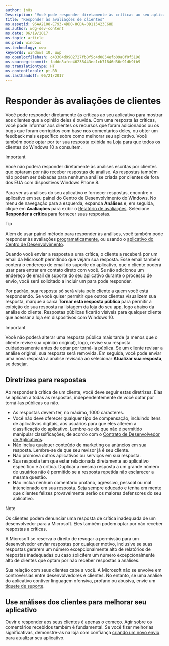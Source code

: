 ```yaml
---
author: jnHs
Description: "Você pode responder diretamente às críticas ao seu aplicativo para mostrar aos clientes que a opinião deles é ouvida."
title: "Responder às avaliações de clientes"
ms.assetid: 96AA2108-E793-4DD0-8CDA-0D115423C68D
ms.author: wdg-dev-content
ms.date: 06/19/2017
ms.topic: article
ms.prod: windows
ms.technology: uwp
keywords: windows 10, uwp
ms.openlocfilehash: c43304d9902727fb8f5c4d0854efb09a0f0f5196
ms.sourcegitcommit: fadde8afee46238443ec1cb71846d36c91db9fb9
ms.translationtype: HT
ms.contentlocale: pt-BR
ms.lasthandoff: 06/21/2017
---
```

# <a name="respond-to-customer-reviews"></a>Responder às avaliações de clientes


Você pode responder diretamente às críticas ao seu aplicativo para mostrar aos clientes que a opinião deles é ouvida. Com uma resposta às críticas, você pode informar aos clientes os recursos que foram adicionados ou os bugs que foram corrigidos com base nos comentários deles, ou obter um feedback mais específico sobre como melhorar seu aplicativo. Você também pode optar por ter sua resposta exibida na Loja para que todos os clientes do Windows 10 a consultem.

> [!IMPORTANT]
> Você não poderá responder diretamente às análises escritas por clientes que optaram por não receber respostas de análise. As respostas também não podem ser deixadas para nenhuma análise criada por clientes de fora dos EUA com dispositivos Windows Phone 8.

Para ver as análises do seu aplicativo e fornecer respostas, encontre o aplicativo em seu painel do Centro de Desenvolvimento do Windows. No menu de navegação para a esquerda, expanda **Análises** e, em seguida, clique em **Avaliações** para exibir o [Relatório de avaliações](reviews-report.md). Selecione **Responder a crítica** para fornecer suas respostas.

> [!TIP]
> Além de usar painel método para responder às análises, você também pode responder às avaliações [programaticamente](../monetize/submit-responses-to-app-reviews.md), ou usando o [aplicativo do Centro de Desenvolvimento](https://www.microsoft.com/store/apps/dev-center/9nblggh4r5ws). 

Quando você enviar a resposta a uma crítica, o cliente a receberá por um email da Microsoft permitindo que vejam sua resposta. Esse email também conterá o endereço de email do suporte do aplicativo, que o cliente poderá usar para entrar em contato direto com você. Se não adicionou um endereço de email de suporte do seu aplicativo durante o processo de envio, você será solicitado a incluir um para pode responder.

Por padrão, sua resposta só será vista pelo cliente a quem você está respondendo. Se você quiser permitir que outros clientes visualizem sua resposta, marque a caixa **Tornar esta resposta pública** para permitir a exibição de sua resposta na listagem da loja do seu app, logo abaixo da análise do cliente. Respostas públicas ficarão visíveis para qualquer cliente que acessar a loja em dispositivos com Windows 10.

> [!IMPORTANT] 
> Você não poderá alterar uma resposta pública mais tarde (a menos que o cliente revise sua opinião original), logo, revise sua resposta cuidadosamente antes de optar por torná-la pública. Se um cliente revisar a análise original, sua resposta será removida. Em seguida, você pode enviar uma nova resposta à análise revisada ao selecionar **Atualizar sua resposta**, se desejar.


## <a name="guidelines-for-responses"></a>Diretrizes para respostas

Ao responder à crítica de um cliente, você deve seguir estas diretrizes. Elas se aplicam a todas as respostas, independentemente de você optar por torná-las públicas ou não.

-   As respostas devem ter, no máximo, 1000 caracteres.
-   Você não deve oferecer qualquer tipo de compensação, incluindo itens de aplicativos digitais, aos usuários para que eles alterem a classificação do aplicativo. Lembre-se de que não é permitido manipular classificações, de acordo com o [Contrato de Desenvolvedor de Aplicativos](https://msdn.microsoft.com/library/windows/apps/hh694058).
-   Não inclua qualquer conteúdo de marketing ou anúncios em sua resposta. Lembre-se de que seu revisor já é seu cliente.
-   Não promova outros aplicativos ou serviços em sua resposta.
-   Sua resposta tem que estar relacionada diretamente ao aplicativo específico e à crítica. Duplicar a mesma resposta a um grande número de usuários não é permitido se a resposta repetida não esclarecer a mesma questão.
-   Não inclua nenhum comentário profano, agressivo, pessoal ou mal intencionado em sua resposta. Seja sempre educado e tenha em mente que clientes felizes provavelmente serão os maiores defensores do seu aplicativo.

> [!NOTE]
> Os clientes podem denunciar uma resposta de crítica inadequada de um desenvolvedor para a Microsoft. Eles também podem optar por não receber respostas a críticas. 
>
> A Microsoft se reserva o direito de revogar a permissão para um desenvolvedor enviar respostas por qualquer motivo, inclusive se suas respostas gerarem um número excepcionalmente alto de relatórios de respostas inadequadas ou caso solicitem um número excepcionalmente alto de clientes que optam por não receber respostas a análises.

Sua relação com seus clientes cabe a você. A Microsoft não se envolve em controvérsias entre desenvolvedores e clientes. No entanto, se uma análise do aplicativo contiver linguagem ofensiva, profano ou abusiva, envie um [tíquete de suporte](http://go.microsoft.com/fwlink/p/?LinkID=401178).


## <a name="use-customer-reviews-to-improve-your-app"></a>Use análises dos clientes para melhorar seu aplicativo

Ouvir e responder aos seus clientes é apenas o começo. Agir sobre os comentários recebidos também é fundamental. Se você fizer melhorias significativas, demonstre-as na loja com confiança [criando um novo envio](app-submissions.md) para atualizar seu aplicativo.
